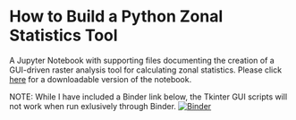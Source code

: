 # How to Build a Python Zonal Statistics Tool
A Jupyter Notebook with supporting files documenting the creation of a GUI-driven raster analysis tool for calculating zonal statistics. Please click [here](https://nbviewer.jupyter.org/github/ui-libraries/Zonal_Statistics_Tool_JupyterNotebook/blob/main/ZonalStatistics.ipynb) for a downloadable version of the notebook.

NOTE: While I have included a Binder link below, the Tkinter GUI scripts will not work when run exlusively through Binder.
[![Binder](https://mybinder.org/badge_logo.svg)](https://mybinder.org/v2/gh/ui-libraries/Zonal_Statistics_Tool_JupyterNotebook/HEAD)
